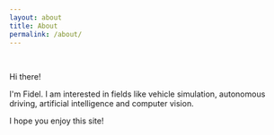 ```yaml
---
layout: about
title: About
permalink: /about/
---
```


<br>

Hi there!

I'm Fidel. I am interested in fields like vehicle simulation, autonomous driving, artificial intelligence and computer vision.

I hope you enjoy this site!